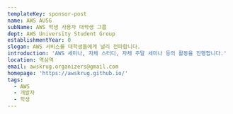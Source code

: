```yaml
---
templateKey: sponsor-post
name: AWS AUSG
subName: AWS 학생 사용자 대학생 그룹
dept: AWS University Student Group
establishmentYear: 0
slogan: AWS 서비스를 대학생들에게 널리 전파합니다.
introduction: 'AWS 세미나, 자체 스터디, 자체 주말 세미나 등의 활동을 진행합니다.'
location: 역삼역
email: awskrug.organizers@gmail.com
homepage: 'https://awskrug.github.io/'
tags:
  - AWS
  - 개발자
  - 학생
---
```


